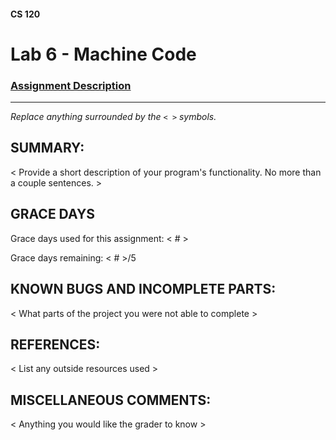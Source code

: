 #### CS 120
# Lab 6 - Machine Code

### [Assignment Description](https://docs.google.com/document/d/1pOtuCNbuYTbYw-7RWadXLbKxMs-5amxH3o7zYpuBlzE/edit?usp=sharing)

***

_Replace anything surrounded by the `< >` symbols._

## SUMMARY:
 < Provide a short description of your program's functionality. No more than a couple sentences. >

## GRACE DAYS
Grace days used for this assignment: < # >

Grace days remaining: < # >/5

## KNOWN BUGS AND INCOMPLETE PARTS:
 < What parts of the project you were not able to complete >

## REFERENCES:
 < List any outside resources used >

## MISCELLANEOUS COMMENTS:
 < Anything you would like the grader to know >
